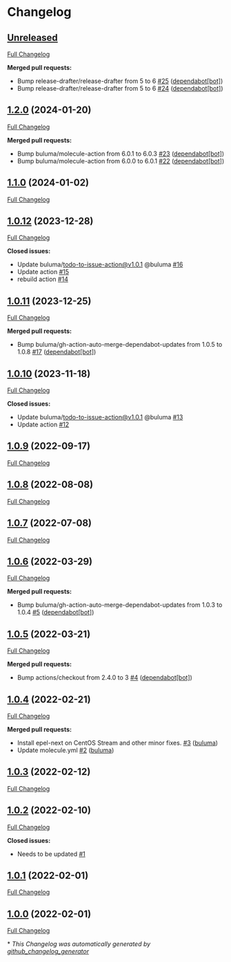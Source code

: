 # Changelog

## [Unreleased](https://github.com/buluma/ansible-role-epel/tree/HEAD)

[Full Changelog](https://github.com/buluma/ansible-role-epel/compare/1.2.0...HEAD)

**Merged pull requests:**

- Bump release-drafter/release-drafter from 5 to 6 [\#25](https://github.com/buluma/ansible-role-epel/pull/25) ([dependabot[bot]](https://github.com/apps/dependabot))
- Bump release-drafter/release-drafter from 5 to 6 [\#24](https://github.com/buluma/ansible-role-epel/pull/24) ([dependabot[bot]](https://github.com/apps/dependabot))

## [1.2.0](https://github.com/buluma/ansible-role-epel/tree/1.2.0) (2024-01-20)

[Full Changelog](https://github.com/buluma/ansible-role-epel/compare/1.1.0...1.2.0)

**Merged pull requests:**

- Bump buluma/molecule-action from 6.0.1 to 6.0.3 [\#23](https://github.com/buluma/ansible-role-epel/pull/23) ([dependabot[bot]](https://github.com/apps/dependabot))
- Bump buluma/molecule-action from 6.0.0 to 6.0.1 [\#22](https://github.com/buluma/ansible-role-epel/pull/22) ([dependabot[bot]](https://github.com/apps/dependabot))

## [1.1.0](https://github.com/buluma/ansible-role-epel/tree/1.1.0) (2024-01-02)

[Full Changelog](https://github.com/buluma/ansible-role-epel/compare/1.0.12...1.1.0)

## [1.0.12](https://github.com/buluma/ansible-role-epel/tree/1.0.12) (2023-12-28)

[Full Changelog](https://github.com/buluma/ansible-role-epel/compare/1.0.11...1.0.12)

**Closed issues:**

- Update buluma/todo-to-issue-action@v1.0.1 @buluma [\#16](https://github.com/buluma/ansible-role-epel/issues/16)
- Update action [\#15](https://github.com/buluma/ansible-role-epel/issues/15)
- rebuild action [\#14](https://github.com/buluma/ansible-role-epel/issues/14)

## [1.0.11](https://github.com/buluma/ansible-role-epel/tree/1.0.11) (2023-12-25)

[Full Changelog](https://github.com/buluma/ansible-role-epel/compare/1.0.10...1.0.11)

**Merged pull requests:**

- Bump buluma/gh-action-auto-merge-dependabot-updates from 1.0.5 to 1.0.8 [\#17](https://github.com/buluma/ansible-role-epel/pull/17) ([dependabot[bot]](https://github.com/apps/dependabot))

## [1.0.10](https://github.com/buluma/ansible-role-epel/tree/1.0.10) (2023-11-18)

[Full Changelog](https://github.com/buluma/ansible-role-epel/compare/1.0.9...1.0.10)

**Closed issues:**

- Update buluma/todo-to-issue-action@v1.0.1 @buluma [\#13](https://github.com/buluma/ansible-role-epel/issues/13)
- Update action [\#12](https://github.com/buluma/ansible-role-epel/issues/12)

## [1.0.9](https://github.com/buluma/ansible-role-epel/tree/1.0.9) (2022-09-17)

[Full Changelog](https://github.com/buluma/ansible-role-epel/compare/1.0.8...1.0.9)

## [1.0.8](https://github.com/buluma/ansible-role-epel/tree/1.0.8) (2022-08-08)

[Full Changelog](https://github.com/buluma/ansible-role-epel/compare/1.0.7...1.0.8)

## [1.0.7](https://github.com/buluma/ansible-role-epel/tree/1.0.7) (2022-07-08)

[Full Changelog](https://github.com/buluma/ansible-role-epel/compare/1.0.6...1.0.7)

## [1.0.6](https://github.com/buluma/ansible-role-epel/tree/1.0.6) (2022-03-29)

[Full Changelog](https://github.com/buluma/ansible-role-epel/compare/1.0.5...1.0.6)

**Merged pull requests:**

- Bump buluma/gh-action-auto-merge-dependabot-updates from 1.0.3 to 1.0.4 [\#5](https://github.com/buluma/ansible-role-epel/pull/5) ([dependabot[bot]](https://github.com/apps/dependabot))

## [1.0.5](https://github.com/buluma/ansible-role-epel/tree/1.0.5) (2022-03-21)

[Full Changelog](https://github.com/buluma/ansible-role-epel/compare/1.0.4...1.0.5)

**Merged pull requests:**

- Bump actions/checkout from 2.4.0 to 3 [\#4](https://github.com/buluma/ansible-role-epel/pull/4) ([dependabot[bot]](https://github.com/apps/dependabot))

## [1.0.4](https://github.com/buluma/ansible-role-epel/tree/1.0.4) (2022-02-21)

[Full Changelog](https://github.com/buluma/ansible-role-epel/compare/1.0.3...1.0.4)

**Merged pull requests:**

- Install epel-next on CentOS Stream and other minor fixes. [\#3](https://github.com/buluma/ansible-role-epel/pull/3) ([buluma](https://github.com/buluma))
- Update molecule.yml [\#2](https://github.com/buluma/ansible-role-epel/pull/2) ([buluma](https://github.com/buluma))

## [1.0.3](https://github.com/buluma/ansible-role-epel/tree/1.0.3) (2022-02-12)

[Full Changelog](https://github.com/buluma/ansible-role-epel/compare/1.0.2...1.0.3)

## [1.0.2](https://github.com/buluma/ansible-role-epel/tree/1.0.2) (2022-02-10)

[Full Changelog](https://github.com/buluma/ansible-role-epel/compare/1.0.1...1.0.2)

**Closed issues:**

- Needs to be updated [\#1](https://github.com/buluma/ansible-role-epel/issues/1)

## [1.0.1](https://github.com/buluma/ansible-role-epel/tree/1.0.1) (2022-02-01)

[Full Changelog](https://github.com/buluma/ansible-role-epel/compare/1.0.0...1.0.1)

## [1.0.0](https://github.com/buluma/ansible-role-epel/tree/1.0.0) (2022-02-01)

[Full Changelog](https://github.com/buluma/ansible-role-epel/compare/916c2ae3773e74011358b5e11fcd4d3e35670172...1.0.0)



\* *This Changelog was automatically generated by [github_changelog_generator](https://github.com/github-changelog-generator/github-changelog-generator)*
